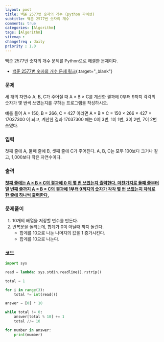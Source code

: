 ```yaml
---
layout: post
title: 백준 2577번 숫자의 개수 (python 파이썬)
subtitle: 백준 2577번 숫자의 개수
comments: true
categories: [Algorithm]
tags: [Algorithm]
sitemap :
changefreq : daily
priority : 1.0
---
```

백준 2577번 숫자의 개수 문제를 Python으로 해결한 문제이다.  

* [백준 2577번 숫자의 개수 문제 링크](https://www.acmicpc.net/problem/2577){:target="_blank"}


### 문제 
세 개의 자연수 A, B, C가 주어질 때 A × B × C를 계산한 결과에 0부터 9까지 각각의 숫자가 몇 번씩 쓰였는지를 구하는 프로그램을 작성하시오.

예를 들어 A = 150, B = 266, C = 427 이라면 A × B × C = 150 × 266 × 427 = 17037300 이 되고, 계산한 결과 17037300 에는 0이 3번, 1이 1번, 3이 2번, 7이 2번 쓰였다.


### 입력
첫째 줄에 A, 둘째 줄에 B, 셋째 줄에 C가 주어진다. A, B, C는 모두 100보다 크거나 같고, 1,000보다 작은 자연수이다.


### 출력
**<u>첫째 줄에는 A × B × C의 결과에 0 이 몇 번 쓰였는지 출력한다. 마찬가지로 둘째 줄부터 열 번째 줄까지 A × B × C의 결과에 1부터 9까지의 숫자가 각각 몇 번 쓰였는지 차례로 한 줄에 하나씩 출력한다.</u>**


### 문제풀이
1. 10개의 배열을 저장할 변수를 만든다.
2. 반복문을 돌리는데, 합계가 0이 아닐때 까지 돌린다.
	* 합계를 10으로 나눈 나머지의 값을 1 증가시킨다.
	* 합계를 10으로 나눈다.



### 코드
```python
import sys

read = lambda: sys.stdin.readline().rstrip()

total = 1

for i in range(3):
    total *= int(read())

answer = [0] * 10

while total != 0:
    answer[total % 10] += 1
    total //= 10

for number in answer:
    print(number)
```